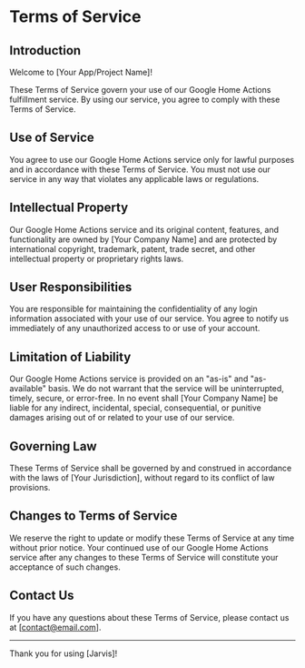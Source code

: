 # Terms of Service

## Introduction

Welcome to [Your App/Project Name]!

These Terms of Service govern your use of our Google Home Actions fulfillment service. By using our service, you agree to comply with these Terms of Service.

## Use of Service

You agree to use our Google Home Actions service only for lawful purposes and in accordance with these Terms of Service. You must not use our service in any way that violates any applicable laws or regulations.

## Intellectual Property

Our Google Home Actions service and its original content, features, and functionality are owned by [Your Company Name] and are protected by international copyright, trademark, patent, trade secret, and other intellectual property or proprietary rights laws.

## User Responsibilities

You are responsible for maintaining the confidentiality of any login information associated with your use of our service. You agree to notify us immediately of any unauthorized access to or use of your account.

## Limitation of Liability

Our Google Home Actions service is provided on an "as-is" and "as-available" basis. We do not warrant that the service will be uninterrupted, timely, secure, or error-free. In no event shall [Your Company Name] be liable for any indirect, incidental, special, consequential, or punitive damages arising out of or related to your use of our service.

## Governing Law

These Terms of Service shall be governed by and construed in accordance with the laws of [Your Jurisdiction], without regard to its conflict of law provisions.

## Changes to Terms of Service

We reserve the right to update or modify these Terms of Service at any time without prior notice. Your continued use of our Google Home Actions service after any changes to these Terms of Service will constitute your acceptance of such changes.

## Contact Us

If you have any questions about these Terms of Service, please contact us at [contact@email.com].

---

Thank you for using [Jarvis]!

